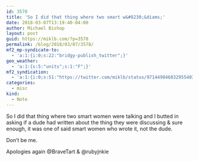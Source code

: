 ```yaml
---
id: 3578
title: 'So I did that thing where two smart w&#8230;&diams;'
date: 2018-03-07T13:19:40-04:00
author: Michael Bishop
layout: post
guid: https://miklb.com/?p=3578
permalink: /blog/2018/03/07/3578/
mf2_mp-syndicate-to:
  - 'a:1:{i:0;s:22:"bridgy-publish_twitter";}'
geo_weather:
  - 'a:1:{s:5:"units";s:1:"F";}'
mf2_syndication:
  - 'a:1:{i:0;s:51:"https://twitter.com/miklb/status/971449846832955403";}'
categories:
  - misc
kind:
  - Note
---
```

So I did that thing where two smart women were talking and I butted in asking if a dude had written about the thing they were discussing & sure enough, it was one of said smart women who wrote it, not the dude. 

Don’t be me.

Apologies again @BraveTart & @rubyjnkie